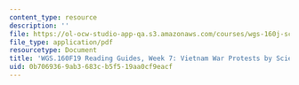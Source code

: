 ```yaml
---
content_type: resource
description: ''
file: https://ol-ocw-studio-app-qa.s3.amazonaws.com/courses/wgs-160j-science-activism-gender-race-and-power-fall-2019/0b7069369ab3683cb5f519aa0cf9eacf_MITWGS_160F19_Wk7ReadingGuide.pdf
file_type: application/pdf
resourcetype: Document
title: 'WGS.160F19 Reading Guides, Week 7: Vietnam War Protests by Scientists'
uid: 0b706936-9ab3-683c-b5f5-19aa0cf9eacf
---
```

